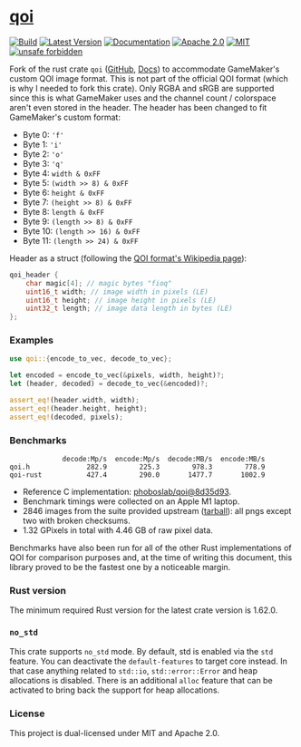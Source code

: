 # [qoi](https://crates.io/crates/qoi)

[![Build](https://github.com/aldanor/qoi-rust/workflows/CI/badge.svg)](https://github.com/aldanor/qoi-rust/actions?query=branch%3Amaster)
[![Latest Version](https://img.shields.io/crates/v/qoi.svg)](https://crates.io/crates/qoi)
[![Documentation](https://img.shields.io/docsrs/qoi)](https://docs.rs/qoi)
[![Apache 2.0](https://img.shields.io/badge/License-Apache%202.0-blue.svg)](https://opensource.org/licenses/Apache-2.0)
[![MIT](https://img.shields.io/badge/License-MIT-blue.svg)](https://opensource.org/licenses/MIT)
[![unsafe forbidden](https://img.shields.io/badge/unsafe-forbidden-success.svg)](https://github.com/rust-secure-code/safety-dance)

Fork of the rust crate `qoi` ([GitHub](https://github.com/aldanor/qoi-rust), [Docs](https://docs.rs/qoi/latest/qoi/)) to accommodate GameMaker's custom QOI image format.
This is not part of the official QOI format (which is why I needed to fork this crate).
Only RGBA and sRGB are supported since this is what GameMaker uses and the channel count / colorspace aren't even stored in the header.
The header has been changed to fit GameMaker's custom format:
 - Byte 0: `'f'`
 - Byte 1: `'i'`
 - Byte 2: `'o'`
 - Byte 3: `'q'`
 - Byte 4: `width & 0xFF`
 - Byte 5: `(width >> 8) & 0xFF`
 - Byte 6: `height & 0xFF`
 - Byte 7: `(height >> 8) & 0xFF`
 - Byte 8: `length & 0xFF`
 - Byte 9: `(length >> 8) & 0xFF`
 - Byte 10: `(length >> 16) & 0xFF`
 - Byte 11: `(length >> 24) & 0xFF`

Header as a struct (following the [QOI format's Wikipedia page](https://en.wikipedia.org/wiki/QOI_(image_format))):
```c
qoi_header {
    char magic[4]; // magic bytes "fioq"
    uint16_t width; // image width in pixels (LE)
    uint16_t height; // image height in pixels (LE)
    uint32_t length; // image data length in bytes (LE)
};
```

### Examples

```rust
use qoi::{encode_to_vec, decode_to_vec};

let encoded = encode_to_vec(&pixels, width, height)?;
let (header, decoded) = decode_to_vec(&encoded)?;

assert_eq!(header.width, width);
assert_eq!(header.height, height);
assert_eq!(decoded, pixels);
```

### Benchmarks

```
             decode:Mp/s  encode:Mp/s  decode:MB/s  encode:MB/s
qoi.h              282.9        225.3        978.3        778.9
qoi-rust           427.4        290.0       1477.7       1002.9
```

- Reference C implementation:
  [phoboslab/qoi@8d35d93](https://github.com/phoboslab/qoi/commit/8d35d93).
- Benchmark timings were collected on an Apple M1 laptop.
- 2846 images from the suite provided upstream
  ([tarball](https://phoboslab.org/files/qoibench/qoi_benchmark_suite.tar)):
  all pngs except two with broken checksums.
- 1.32 GPixels in total with 4.46 GB of raw pixel data.

Benchmarks have also been run for all of the other Rust implementations
of QOI for comparison purposes and, at the time of writing this document,
this library proved to be the fastest one by a noticeable margin.

### Rust version

The minimum required Rust version for the latest crate version is 1.62.0.

### `no_std`

This crate supports `no_std` mode. By default, std is enabled via the `std`
feature. You can deactivate the `default-features` to target core instead.
In that case anything related to `std::io`, `std::error::Error` and heap
allocations is disabled. There is an additional `alloc` feature that can
be activated to bring back the support for heap allocations.

### License

This project is dual-licensed under MIT and Apache 2.0.
